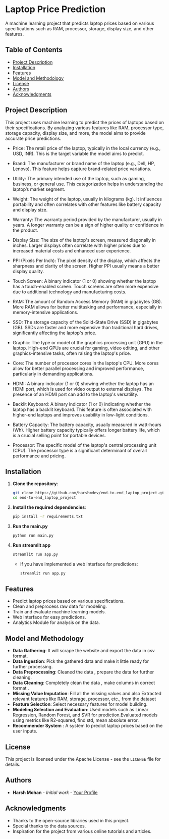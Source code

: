 # Laptop Price Prediction

A machine learning project that predicts laptop prices based on various specifications such as RAM, processor, storage, display size, and other features.

## Table of Contents

- [Project Description](#project-description)
- [Installation](#installation)
- [Features](#features)
- [Model and Methodology](#model-and-methodology)
- [License](#license)
- [Authors](#authors)
- [Acknowledgments](#acknowledgments)

## Project Description

This project uses machine learning to predict the prices of laptops based on their specifications. By analyzing various features like RAM, processor type, storage capacity, display size, and more, the model aims to provide accurate price predictions.

- Price: The retail price of the laptop, typically in the local currency (e.g., USD, INR). This is the target variable the model aims to predict.

- Brand: The manufacturer or brand name of the laptop (e.g., Dell, HP, Lenovo). This feature helps capture brand-related price variations.

- Utility: The primary intended use of the laptop, such as gaming, business, or general use. This categorization helps in understanding the laptop’s market segment.

- Weight: The weight of the laptop, usually in kilograms (kg). It influences portability and often correlates with other features like battery capacity and display size.

- Warranty: The warranty period provided by the manufacturer, usually in years. A longer warranty can be a sign of higher quality or confidence in the product.

- Display Size: The size of the laptop's screen, measured diagonally in inches. Larger displays often correlate with higher prices due to increased material costs and enhanced user experience.

- PPI (Pixels Per Inch): The pixel density of the display, which affects the sharpness and clarity of the screen. Higher PPI usually means a better display quality.

- Touch Screen: A binary indicator (1 or 0) showing whether the laptop has a touch-enabled screen. Touch screens are often more expensive due to additional technology and manufacturing costs.

- RAM: The amount of Random Access Memory (RAM) in gigabytes (GB). More RAM allows for better multitasking and performance, especially in memory-intensive applications.

- SSD: The storage capacity of the Solid-State Drive (SSD) in gigabytes (GB). SSDs are faster and more expensive than traditional hard drives, significantly affecting the laptop's price.

- Graphic: The type or model of the graphics processing unit (GPU) in the laptop. High-end GPUs are crucial for gaming, video editing, and other graphics-intensive tasks, often raising the laptop's price.

- Core: The number of processor cores in the laptop's CPU. More cores allow for better parallel processing and improved performance, particularly in demanding applications.

- HDMI: A binary indicator (1 or 0) showing whether the laptop has an HDMI port, which is used for video output to external displays. The presence of an HDMI port can add to the laptop's versatility.

- Backlit Keyboard: A binary indicator (1 or 0) indicating whether the laptop has a backlit keyboard. This feature is often associated with higher-end laptops and improves usability in low-light conditions.

- Battery Capacity: The battery capacity, usually measured in watt-hours (Wh). Higher battery capacity typically offers longer battery life, which is a crucial selling point for portable devices.

- Processor: The specific model of the laptop's central processing unit (CPU). The processor type is a significant determinant of overall performance and pricing.



## Installation

1. **Clone the repository**:
   ```bash
   git clone https://github.com/harshmdev/end-to-end_laptop_project.git
   cd end-to-end_laptop_project
   ```

2. **Install the required dependencies**:
   ```bash
   pip install -r requirements.txt
   ```

3. **Run the main.py**
   ```cmd
   python run main.py
   ```
4. **Run streamlit app**
   ```cmd
   streamlit run app.py
   ```

   - If you have implemented a web interface for predictions:
     ```bash
     streamlit run app.py
     ```

## Features

- Predict laptop prices based on various specifications.
- Clean and preprocess raw data for modeling.
- Train and evaluate machine learning models.
- Web interface for easy predictions.
- Analytics Module for analysis on the data.

## Model and Methodology
- **Data Gathering**: It will scrape the website and export the data in csv format.
- **Data Ingestion**: Pick the gathered data and make it little ready for further processing.
- **Data Preprocessing**: Cleaned the data , prepare the data for further cleaning.
- **Data Cleaning**: Completely clean the data , make columns in correct format .
- **Missing Value Imputation**: Fill all the missing values and also Extracted relevant features like RAM, storage, processor, etc., from the dataset
- **Feature Selection**: Select necessary features for model building.
- **Modeling Selection and Evaluation**: Used models such as Linear Regression, Random Forest, and SVR for prediction.Evaluated models using metrics like R2-squared, find std, mean absolute error.
- **Recommender System** : A system to predict laptop prices based on the user inputs.



## License

This project is licensed under the Apache License - see the `LICENSE` file for details.

## Authors

- **Harsh Mohan** - *Initial work* - [Your Profile](https://github.com/your-username)

## Acknowledgments

- Thanks to the open-source libraries used in this project.
- Special thanks to the data sources.
- Inspiration for the project from various online tutorials and articles.
